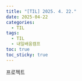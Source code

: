 ```yaml
---
title: "[TIL] 2025. 4. 22."
date: 2025-04-22
categories:
  - TIL
tags:
  - TIL
  - 내일배움캠프
toc: true
toc_sticky: true
---
```

프로젝트

